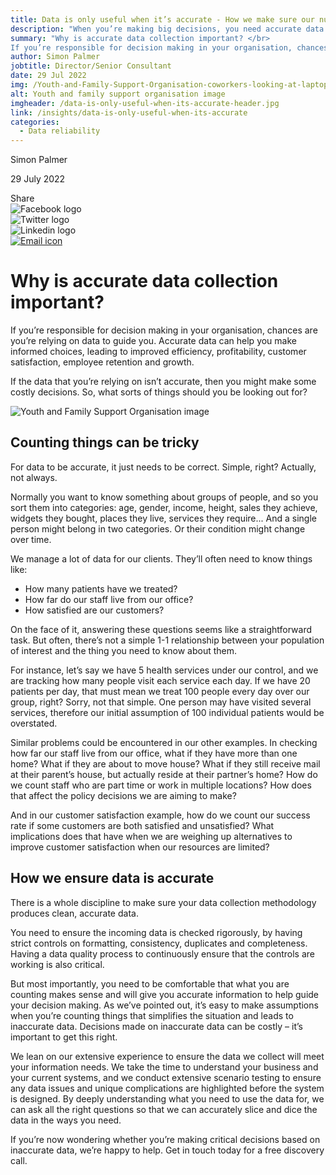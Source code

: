 ```yaml
---
title: Data is only useful when it’s accurate - How we make sure our numbers stack up
description: "When you’re making big decisions, you need accurate data. Find out how counting things is not as simple as you thought and how we ensure data accuracy."
summary: "Why is accurate data collection important? </br>
If you’re responsible for decision making in your organisation, chances are you’re relying on data to guide you. Accurate data can help you make informed choices, leading to improved efficiency, profitability, customer satisfaction, employee retention and growth."
author: Simon Palmer
jobtitle: Director/Senior Consultant
date: 29 Jul 2022
img: /Youth-and-Family-Support-Organisation-coworkers-looking-at-laptop-graph.jpg
alt: Youth and family support organisation image
imgheader: /data-is-only-useful-when-its-accurate-header.jpg
link: /insights/data-is-only-useful-when-its-accurate
categories:
  - Data reliability
---
```


<div class="grid grid-cols-12">

<div class="col-span-12 lg:col-span-3 blog-sidebar">
<div class="mt-2 blog-sidebar-author">

Simon Palmer

<time datetime="2022-07-29">29 July 2022</time>

</div>
<div class="grid grid-cols-4">
<!---Remove 'hidden' from div below to show social media icons--->
<div class="grid hidden grid-cols-5 col-span-3 lg:col-span-4 blog-social-media justify-items-start lg:justify-items-center">
<div class="col-span-1">
Share
</div>

<div class="col-span-1">
<img class="h-4" src="/Facebook.svg" alt="Facebook logo" />
</div>

<div class="col-span-1">
<img class="h-4" src="/Twitter.svg" alt="Twitter logo" />
</div>

<div class="col-span-1">
<img class="h-4" src="/Linkedin.svg" alt="Linkedin logo" />
</div>

<div class="col-span-1">
<a href="mailto:info@logicly.com.au">
<img class="h-4" src="/Email.svg" alt="Email icon" />
</a>
</div>

</div>
</div>
</div>


<div class="col-span-12 lg:col-span-9 lg:col-start-4 lg:pl-6 blog-text">
<div>

# Why is accurate data collection important?
If you’re responsible for decision making in your organisation, chances are you’re relying on data to guide you. Accurate data can help you make informed choices, leading to improved efficiency, profitability, customer satisfaction, employee retention and growth.

If the data that you’re relying on isn’t accurate, then you might make some costly decisions. So, what sorts of things should you be looking out for?

![Youth and Family Support Organisation image](/Youth-and-Family-Support-Organisation-coworkers-looking-at-laptop-graph.jpg)

## Counting things can be tricky
For data to be accurate, it just needs to be correct. Simple, right? Actually, not always.

Normally you want to know something about groups of people, and so you sort them into categories: age, gender, income, height, sales they achieve, widgets they bought, places they live, services they require... And a single person might belong in two categories. Or their condition might change over time.

We manage a lot of data for our clients. They’ll often need to know things like:
<div class="blog-text-list">
<ul>
  <li>How many patients have we treated?</li>
  <li>How far do our staff live from our office?</li>
  <li>How satisfied are our customers?</li>
</ul>
</div>

On the face of it, answering these questions seems like a straightforward task. But often, there’s not a simple 1-1 relationship between your population of interest and the thing you need to know about them.

For instance, let’s say we have 5 health services under our control, and we are tracking how many people visit each service each day. If we have 20 patients per day, that must mean we treat 100 people every day over our group, right? Sorry, not that simple. One person may have visited several services, therefore our initial assumption of 100 individual patients would be overstated.

Similar problems could be encountered in our other examples. In checking how far our staff live from our office, what if they have more than one home? What if they are about to move house? What if they still receive mail at their parent’s house, but actually reside at their partner’s home? How do we count staff who are part time or work in multiple locations? How does that affect the policy decisions we are aiming to make?

And in our customer satisfaction example, how do we count our success rate if some customers are both satisfied and unsatisfied? What implications does that have when we are weighing up alternatives to improve customer satisfaction when our resources are limited?

## How we ensure data is accurate
There is a whole discipline to make sure your data collection methodology produces clean, accurate data.

You need to ensure the incoming data is checked rigorously, by having strict controls on formatting, consistency, duplicates and completeness. Having a data quality process to continuously ensure that the controls are working is also critical.

But most importantly, you need to be comfortable that what you are counting makes sense and will give you accurate information to help guide your decision making. As we’ve pointed out, it’s easy to make assumptions when you’re counting things that simplifies the situation and leads to inaccurate data. Decisions made on inaccurate data can be costly – it’s important to get this right.

We lean on our extensive experience to ensure the data we collect will meet your information needs. We take the time to understand your business and your current systems, and we conduct extensive scenario testing to ensure any data issues and unique complications are highlighted before the system is designed. By deeply understanding what you need to use the data for, we can ask all the right questions so that we can accurately slice and dice the data in the ways you need.

If you’re now wondering whether you’re making critical decisions based on inaccurate data, we’re happy to help. <NuxtLink to="/contactus">Get in touch today</NuxtLink> for a free discovery call.

</div>
</div>

</div>
